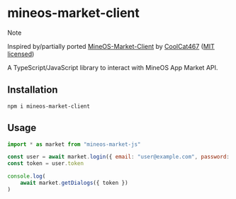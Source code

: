 # mineos-market-client
> [!NOTE]
> Inspired by/partially ported [MineOS-Market-Client](https://github.com/CoolCat467/MineOS-Market-Client) by [CoolCat467](https://github.com/CoolCat467) ([MIT licensed](https://github.com/CoolCat467/MineOS-Market-Client/blob/main/LICENSE))

A TypeScript/JavaScript library to interact with MineOS App Market API.

## Installation
```
npm i mineos-market-client
```
## Usage
```javascript
import * as market from "mineos-market-js"

const user = await market.login({ email: "user@example.com", password: "prettypassword" })
const token = user.token

console.log(
    await market.getDialogs({ token })
)
```
